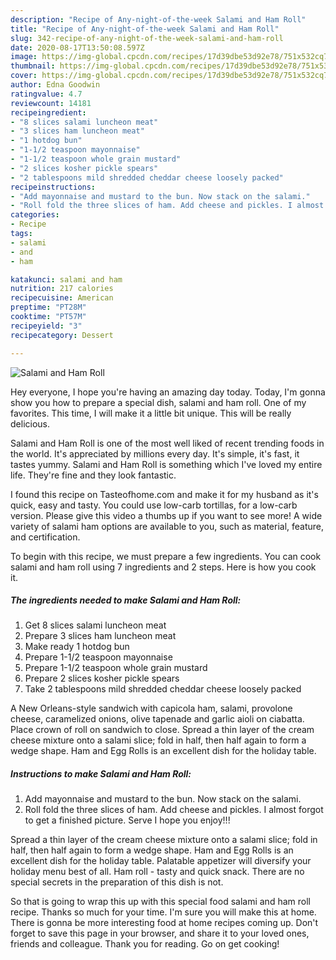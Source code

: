 ```yaml
---
description: "Recipe of Any-night-of-the-week Salami and Ham Roll"
title: "Recipe of Any-night-of-the-week Salami and Ham Roll"
slug: 342-recipe-of-any-night-of-the-week-salami-and-ham-roll
date: 2020-08-17T13:50:08.597Z
image: https://img-global.cpcdn.com/recipes/17d39dbe53d92e78/751x532cq70/salami-and-ham-roll-recipe-main-photo.jpg
thumbnail: https://img-global.cpcdn.com/recipes/17d39dbe53d92e78/751x532cq70/salami-and-ham-roll-recipe-main-photo.jpg
cover: https://img-global.cpcdn.com/recipes/17d39dbe53d92e78/751x532cq70/salami-and-ham-roll-recipe-main-photo.jpg
author: Edna Goodwin
ratingvalue: 4.7
reviewcount: 14181
recipeingredient:
- "8 slices salami luncheon meat"
- "3 slices ham luncheon meat"
- "1 hotdog bun"
- "1-1/2 teaspoon mayonnaise"
- "1-1/2 teaspoon whole grain mustard"
- "2 slices kosher pickle spears"
- "2 tablespoons mild shredded cheddar cheese loosely packed"
recipeinstructions:
- "Add mayonnaise and mustard to the bun. Now stack on the salami."
- "Roll fold the three slices of ham. Add cheese and pickles. I almost forgot to get a finished picture. Serve I hope you enjoy!!!"
categories:
- Recipe
tags:
- salami
- and
- ham

katakunci: salami and ham 
nutrition: 217 calories
recipecuisine: American
preptime: "PT28M"
cooktime: "PT57M"
recipeyield: "3"
recipecategory: Dessert

---
```



![Salami and Ham Roll](https://img-global.cpcdn.com/recipes/17d39dbe53d92e78/751x532cq70/salami-and-ham-roll-recipe-main-photo.jpg)

Hey everyone, I hope you're having an amazing day today. Today, I'm gonna show you how to prepare a special dish, salami and ham roll. One of my favorites. This time, I will make it a little bit unique. This will be really delicious.

Salami and Ham Roll is one of the most well liked of recent trending foods in the world. It's appreciated by millions every day. It's simple, it's fast, it tastes yummy. Salami and Ham Roll is something which I've loved my entire life. They're fine and they look fantastic.

I found this recipe on Tasteofhome.com and make it for my husband as it&#39;s quick, easy and tasty. You could use low-carb tortillas, for a low-carb version. Please give this video a thumbs up if you want to see more! A wide variety of salami ham options are available to you, such as material, feature, and certification.


To begin with this recipe, we must prepare a few ingredients. You can cook salami and ham roll using 7 ingredients and 2 steps. Here is how you cook it.

<!--inarticleads1-->

##### The ingredients needed to make Salami and Ham Roll:

1. Get 8 slices salami luncheon meat
1. Prepare 3 slices ham luncheon meat
1. Make ready 1 hotdog bun
1. Prepare 1-1/2 teaspoon mayonnaise
1. Prepare 1-1/2 teaspoon whole grain mustard
1. Prepare 2 slices kosher pickle spears
1. Take 2 tablespoons mild shredded cheddar cheese loosely packed


A New Orleans-style sandwich with capicola ham, salami, provolone cheese, caramelized onions, olive tapenade and garlic aioli on ciabatta. Place crown of roll on sandwich to close. Spread a thin layer of the cream cheese mixture onto a salami slice; fold in half, then half again to form a wedge shape. Ham and Egg Rolls is an excellent dish for the holiday table. 

<!--inarticleads2-->

##### Instructions to make Salami and Ham Roll:

1. Add mayonnaise and mustard to the bun. Now stack on the salami.
1. Roll fold the three slices of ham. Add cheese and pickles. I almost forgot to get a finished picture. Serve I hope you enjoy!!!


Spread a thin layer of the cream cheese mixture onto a salami slice; fold in half, then half again to form a wedge shape. Ham and Egg Rolls is an excellent dish for the holiday table. Palatable appetizer will diversify your holiday menu best of all. Ham roll - tasty and quick snack. There are no special secrets in the preparation of this dish is not. 

So that is going to wrap this up with this special food salami and ham roll recipe. Thanks so much for your time. I'm sure you will make this at home. There is gonna be more interesting food at home recipes coming up. Don't forget to save this page in your browser, and share it to your loved ones, friends and colleague. Thank you for reading. Go on get cooking!
